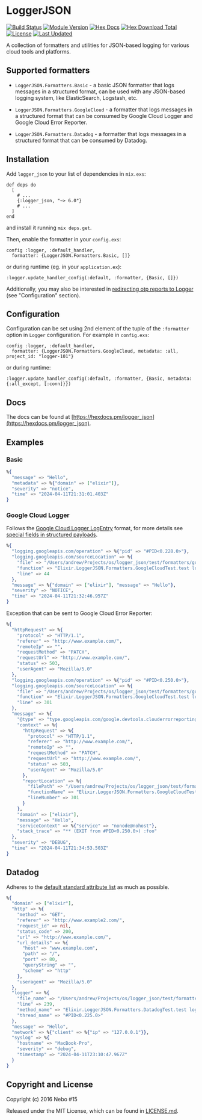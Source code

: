 # LoggerJSON

[![Build Status](https://travis-ci.org/Nebo15/logger_json.svg?branch=master)](https://travis-ci.org/Nebo15/logger_json)
[![Module Version](https://img.shields.io/hexpm/v/logger_json.svg)](https://hex.pm/packages/logger_json)
[![Hex Docs](https://img.shields.io/badge/hex-docs-lightgreen.svg)](https://hexdocs.pm/logger_json/)
[![Hex Download Total](https://img.shields.io/hexpm/dt/logger_json.svg)](https://hex.pm/packages/logger_json)
[![License](https://img.shields.io/hexpm/l/logger_json.svg)](https://github.com/Nebo15/logger_json/blob/master/LICENSE)
[![Last Updated](https://img.shields.io/github/last-commit/Nebo15/logger_json.svg)](https://github.com/Nebo15/logger_json/commits/master)

A collection of formatters and utilities for JSON-based logging for various cloud tools and platforms.

## Supported formatters

- `LoggerJSON.Formatters.Basic` - a basic JSON formatter that logs messages in a structured format,
  can be used with any JSON-based logging system, like ElasticSearch, Logstash, etc.

- `LoggerJSON.Formatters.GoogleCloud` - a formatter that logs messages in a structured format that can be
  consumed by Google Cloud Logger and Google Cloud Error Reporter.

- `LoggerJSON.Formatters.Datadog` - a formatter that logs messages in a structured format that can be consumed
  by Datadog.

## Installation

Add `logger_json` to your list of dependencies in `mix.exs`:

    def deps do
      [
        # ...
        {:logger_json, "~> 6.0"}
        # ...
      ]
    end

and install it running `mix deps.get`.

Then, enable the formatter in your `config.exs`:

    config :logger, :default_handler,
      formatter: {LoggerJSON.Formatters.Basic, []}

or during runtime (eg. in your `application.ex`):

    :logger.update_handler_config(:default, :formatter, {Basic, []})

Additionally, you may also be interested in [redirecting otp reports to Logger](https://hexdocs.pm/logger/Logger.html#module-configuration) (see "Configuration" section).

## Configuration

Configuration can be set using 2nd element of the tuple of the `:formatter` option in `Logger` configuration.
For example in `config.exs`:

    config :logger, :default_handler,
      formatter: {LoggerJSON.Formatters.GoogleCloud, metadata: :all, project_id: "logger-101"}

or during runtime:

    :logger.update_handler_config(:default, :formatter, {Basic, metadata: {:all_except, [:conn]}})

## Docs

The docs can be found at [https://hexdocs.pm/logger_json](https://hexdocs.pm/logger_json).

## Examples

### Basic

```elixir
%{
  "message" => "Hello",
  "metadata" => %{"domain" => ["elixir"]},
  "severity" => "notice",
  "time" => "2024-04-11T21:31:01.403Z"
}
```

### Google Cloud Logger

Follows the [Google Cloud Logger LogEntry](https://cloud.google.com/logging/docs/reference/v2/rest/v2/LogEntry) format,
for more details see [special fields in structured payloads](https://cloud.google.com/logging/docs/agent/configuration#special_fields_in_structured_payloads).

```elixir
%{
  "logging.googleapis.com/operation" => %{"pid" => "#PID<0.228.0>"},
  "logging.googleapis.com/sourceLocation" => %{
    "file" => "/Users/andrew/Projects/os/logger_json/test/formatters/google_cloud_test.exs",
    "function" => "Elixir.LoggerJSON.Formatters.GoogleCloudTest.test logs an LogEntry of a given level/1",
    "line" => 44
  },
  "message" => %{"domain" => ["elixir"], "message" => "Hello"},
  "severity" => "NOTICE",
  "time" => "2024-04-11T21:32:46.957Z"
}
```

Exception that can be sent to Google Cloud Error Reporter:

```elixir
%{
  "httpRequest" => %{
    "protocol" => "HTTP/1.1",
    "referer" => "http://www.example.com/",
    "remoteIp" => "",
    "requestMethod" => "PATCH",
    "requestUrl" => "http://www.example.com/",
    "status" => 503,
    "userAgent" => "Mozilla/5.0"
  },
  "logging.googleapis.com/operation" => %{"pid" => "#PID<0.250.0>"},
  "logging.googleapis.com/sourceLocation" => %{
    "file" => "/Users/andrew/Projects/os/logger_json/test/formatters/google_cloud_test.exs",
    "function" => "Elixir.LoggerJSON.Formatters.GoogleCloudTest.test logs exception http context/1",
    "line" => 301
  },
  "message" => %{
    "@type" => "type.googleapis.com/google.devtools.clouderrorreporting.v1beta1.ReportedErrorEvent",
    "context" => %{
      "httpRequest" => %{
        "protocol" => "HTTP/1.1",
        "referer" => "http://www.example.com/",
        "remoteIp" => "",
        "requestMethod" => "PATCH",
        "requestUrl" => "http://www.example.com/",
        "status" => 503,
        "userAgent" => "Mozilla/5.0"
      },
      "reportLocation" => %{
        "filePath" => "/Users/andrew/Projects/os/logger_json/test/formatters/google_cloud_test.exs",
        "functionName" => "Elixir.LoggerJSON.Formatters.GoogleCloudTest.test logs exception http context/1",
        "lineNumber" => 301
      }
    },
    "domain" => ["elixir"],
    "message" => "Hello",
    "serviceContext" => %{"service" => "nonode@nohost"},
    "stack_trace" => "** (EXIT from #PID<0.250.0>) :foo"
  },
  "severity" => "DEBUG",
  "time" => "2024-04-11T21:34:53.503Z"
}
```

## Datadog

Adheres to the [default standard attribute list](https://docs.datadoghq.com/logs/processing/attributes_naming_convention/#default-standard-attribute-list)
as much as possible.

```elixir
%{
  "domain" => ["elixir"],
  "http" => %{
    "method" => "GET",
    "referer" => "http://www.example2.com/",
    "request_id" => nil,
    "status_code" => 200,
    "url" => "http://www.example.com/",
    "url_details" => %{
      "host" => "www.example.com",
      "path" => "/",
      "port" => 80,
      "queryString" => "",
      "scheme" => "http"
    },
    "useragent" => "Mozilla/5.0"
  },
  "logger" => %{
    "file_name" => "/Users/andrew/Projects/os/logger_json/test/formatters/datadog_test.exs",
    "line" => 239,
    "method_name" => "Elixir.LoggerJSON.Formatters.DatadogTest.test logs http context/1",
    "thread_name" => "#PID<0.225.0>"
  },
  "message" => "Hello",
  "network" => %{"client" => %{"ip" => "127.0.0.1"}},
  "syslog" => %{
    "hostname" => "MacBook-Pro",
    "severity" => "debug",
    "timestamp" => "2024-04-11T23:10:47.967Z"
  }
}
```

## Copyright and License

Copyright (c) 2016 Nebo #15

Released under the MIT License, which can be found in [LICENSE.md](./LICENSE.md).
